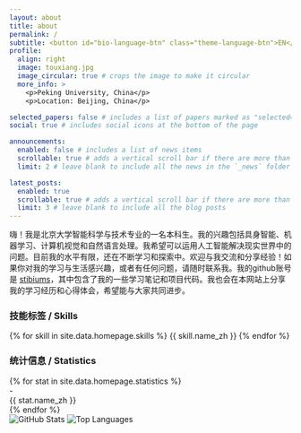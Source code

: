```yaml
---
layout: about
title: about
permalink: /
subtitle: <button id="bio-language-btn" class="theme-language-btn">EN</button>
profile:
  align: right
  image: touxiang.jpg
  image_circular: true # crops the image to make it circular
  more_info: >
    <p>Peking University, China</p>
    <p>Location: Beijing, China</p>

selected_papers: false # includes a list of papers marked as "selected={true}"
social: true # includes social icons at the bottom of the page

announcements:
  enabled: false # includes a list of news items
  scrollable: true # adds a vertical scroll bar if there are more than 3 news items
  limit: 2 # leave blank to include all the news in the `_news` folder

latest_posts:
  enabled: true
  scrollable: true # adds a vertical scroll bar if there are more than 3 new posts items
  limit: 3 # leave blank to include all the blog posts
---
```


<!-- Chinese Bio -->
<div class="bio-zh">
嗨！我是北京大学智能科学与技术专业的一名本科生。我的兴趣包括具身智能、机器学习、计算机视觉和自然语言处理。我希望可以运用人工智能解决现实世界中的问题。目前我的水平有限，还在不断学习和探索中。欢迎与我交流和分享经验！如果你对我的学习与生活感兴趣，或者有任何问题，请随时联系我。我的github账号是 <a href="https://github.com/stibiums">stibiums</a>，其中包含了我的一些学习笔记和项目代码。我也会在本网站上分享我的学习经历和心得体会，希望能与大家共同进步。
</div>

<!-- English Bio -->
<div class="bio-en" style="display: none;">
Hi! I am an undergraduate student majoring in Intelligent Science and Technology at Peking University, China. My interests include embodied intelligence, machine learning, computer vision, and natural language processing. I hope to apply artificial intelligence to solve real-world problems. I am still learning and exploring, and my skills are limited for now. Feel free to reach out and share your experiences! If you are interested in my studies and life, or have any questions, please contact me anytime. My GitHub account is <a href="https://github.com/stibiums">stibiums</a>, where you can find some of my study notes and project code. I will also share my learning experiences and insights on this website, hoping to make progress together with everyone.
</div>

<!-- Skills Cloud Section -->
<div class="skills-section">
  <h3>技能标签 / Skills</h3>
  <div class="skills-cloud">
    {% for skill in site.data.homepage.skills %}
      <span class="skill-tag {{ skill.category }} clickable" 
            data-url="{{ skill.url }}" 
            title="{{ skill.tooltip_zh }}">
        {{ skill.name_zh }}
      </span>
    {% endfor %}
  </div>
</div>

<!-- Statistics Section -->
<div class="stats-section">
  <h3>统计信息 / Statistics</h3>
  <div class="stats-grid">
    {% for stat in site.data.homepage.statistics %}
      <div class="stat-card clickable" 
           data-url="{{ stat.url }}" 
           title="{{ stat.tooltip_zh }}">
        <div class="stat-number" id="{{ stat.id }}">-</div>
        <div class="stat-label">{{ stat.name_zh }}</div>
      </div>
    {% endfor %}
  </div>
  
  <!-- GitHub Stats Card -->
  <div class="github-stats">
    <img src="https://github-readme-stats.vercel.app/api?username=stibiums&show_icons=true&theme=transparent&hide_border=true&title_color=b509ac&icon_color=b509ac&text_color=333" alt="GitHub Stats" class="github-stats-img">
    <img src="https://github-readme-stats.vercel.app/api/top-langs/?username=stibiums&layout=compact&exclude_repo=stibiums.github.io" alt="Top Languages" class="github-langs-img">
  </div>
</div>

<!-- Dynamic Skill Tag Colors from YAML -->
<style>
{% for color_key in site.data.homepage.skill_colors %}
  {% assign color = color_key[1] %}
  .skill-tag.{{ color_key[0] }} {
    background: {{ color.bg }} !important;
    border-color: {{ color.border }} !important;
    color: {{ color.color }} !important;
  }
  
  html[data-theme="dark"] .skill-tag.{{ color_key[0] }} {
    background: {{ color.bg | replace: '0.1', '0.15' }} !important;
  }
{% endfor %}
</style>

<!-- Load Language Switcher Script -->
<script src="/assets/js/bio-language-switcher.js"></script>

<!-- Load Stats Script -->
<script src="/assets/js/homepage-stats.js"></script>
